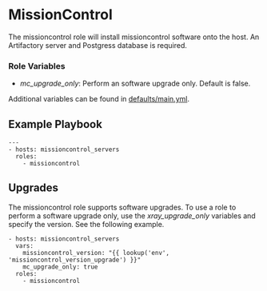 # MissionControl
The missioncontrol role will install missioncontrol software onto the host. An Artifactory server and Postgress database is required.

### Role Variables
* _mc_upgrade_only_: Perform an software upgrade only. Default is false.

Additional variables can be found in [defaults/main.yml](./defaults/main.yml).
## Example Playbook
```
---
- hosts: missioncontrol_servers
  roles:
    - missioncontrol
```

## Upgrades
The missioncontrol role supports software upgrades. To use a role to perform a software upgrade only, use the _xray_upgrade_only_ variables and specify the version. See the following example.

```
- hosts: missioncontrol_servers
  vars:
    missioncontrol_version: "{{ lookup('env', 'missioncontrol_version_upgrade') }}"
    mc_upgrade_only: true
  roles:
    - missioncontrol
```